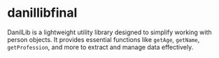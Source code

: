 # danillibfinal
DanilLib is a lightweight utility library designed to simplify working with person objects. It provides essential functions like `getAge`, `getName`, `getProfession`, and more to extract and manage data effectively.

